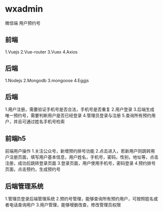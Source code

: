 # wxadmin
微信端 用户预约号

## 前端
1.Vuejs
2.Vue-router
3.Vuex
4.Axios

## 后端
1.Nodejs
2.Mongodb
3.mongoose 
4.Eggjs


## 后端
1.用户注册，需要验证手机号是否合法，手机号是否重复
2.用户登录
3.后端生成唯一预约号，需要判断用户是否已经登录
4.管理员登录与注册
5.查询所有预约用户，并且可通过姓名手机号检索

## 前端h5

前端用户操作
1.关注公众号，新增预约排号功能
2.点击进入，若新用户则跳转用户注册页面，填写用户基本信息，用户姓名，手机号，密码，性别，地址等，点击注册，成功后跳转登录页面
3.登录页面，用户使用手机号，密码登录
4.预约排号页面，点击预约，生成预约号

## 后端管理系统
1.管理员登录后端管理系统
2.预约号管理，能够查询所有预约用户，可按照姓名或者电话查询用户
3.用户管理，能够增删改查，修改管理员权限
